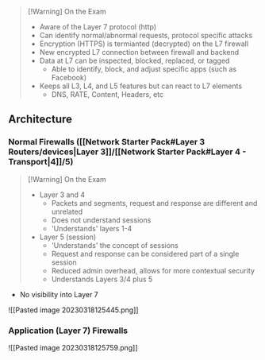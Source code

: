 >[!Warning] On the Exam
> - Aware of the Layer 7 protocol (http)
> - Can identify normal/abnormal requests, protocol specific attacks
> - Encryption (HTTPS) is termianted (decrypted) on the L7 firewall
> - New encrypted L7 connection between firewall and backend
> - Data at L7 can be inspected, blocked, replaced, or tagged
> 	- Able to identify, block, and adjust specific apps (such as Facebook)
> - Keeps all L3, L4, and L5 features but can react to L7 elements
> 	- DNS, RATE, Content, Headers, etc

## Architecture

### Normal Firewalls ([[Network Starter Pack#Layer 3 Routers/devices|Layer 3]]/[[Network Starter Pack#Layer 4 - Transport|4]]/5)

>[!Warning] On the Exam
> - Layer 3 and 4
> 	- Packets and segments, request and response are different and unrelated
> 	- Does not understand sessions
> 	- 'Understands' layers 1-4
> - Layer 5 (session)
> 	- 'Understands' the concept of sessions
> 	- Request and response can be considered part of a single session
> 	- Reduced admin overhead, allows for more contextual security
> 	- Understands Layers 3/4 plus 5

- No visibility into Layer 7

![[Pasted image 20230318125445.png]]

### Application (Layer 7) Firewalls

![[Pasted image 20230318125759.png]]